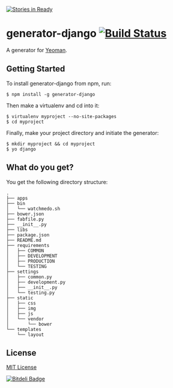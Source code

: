 [![Stories in Ready](https://badge.waffle.io/diegotoral/generator-django.png?label=ready&title=Ready)](https://waffle.io/diegotoral/generator-django)
# generator-django [![Build Status](https://secure.travis-ci.org/diegotoral/generator-django.png?branch=master)](https://travis-ci.org/diegotoral/generator-django)

A generator for [Yeoman](http://yeoman.io).


## Getting Started

To install generator-django from npm, run:

```
$ npm install -g generator-django
```

Then make a virtualenv and cd into it:

```
$ virtualenv myproject --no-site-packages
$ cd myproject
```

Finally, make your project directory and initiate the generator:

```
$ mkdir myproject && cd myproject
$ yo django
```

## What do you get?

You get the following directory structure:
```
.
├── apps
├── bin
│   └── watchmedo.sh
├── bower.json
├── fabfile.py
├── __init__.py
├── libs
├── package.json
├── README.md
├── requirements
│   ├── COMMON
│   ├── DEVELOPMENT
│   ├── PRODUCTION
│   └── TESTING
├── settings
│   ├── common.py
│   ├── development.py
│   ├── __init__.py
│   └── testing.py
├── static
│   ├── css
│   ├── img
│   ├── js
│   └── vendor
│       └── bower
└── templates
    └── layout
```

## License

[MIT License](http://en.wikipedia.org/wiki/MIT_License)


[![Bitdeli Badge](https://d2weczhvl823v0.cloudfront.net/diegotoral/generator-django/trend.png)](https://bitdeli.com/free "Bitdeli Badge")

